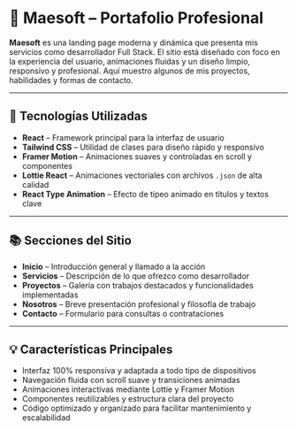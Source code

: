 # 🧠 Maesoft – Portafolio Profesional

**Maesoft** es una landing page moderna y dinámica que presenta mis servicios como desarrollador Full Stack. El sitio está diseñado con foco en la experiencia del usuario, animaciones fluidas y un diseño limpio, responsivo y profesional. Aquí muestro algunos de mis proyectos, habilidades y formas de contacto.

---

## 🚀 Tecnologías Utilizadas

- **React** – Framework principal para la interfaz de usuario
- **Tailwind CSS** – Utilidad de clases para diseño rápido y responsivo
- **Framer Motion** – Animaciones suaves y controladas en scroll y componentes
- **Lottie React** – Animaciones vectoriales con archivos `.json` de alta calidad
- **React Type Animation** – Efecto de tipeo animado en títulos y textos clave

---

## 📚 Secciones del Sitio

- **Inicio** – Introducción general y llamado a la acción
- **Servicios** – Descripción de lo que ofrezco como desarrollador
- **Proyectos** – Galería con trabajos destacados y funcionalidades implementadas
- **Nosotros** – Breve presentación profesional y filosofía de trabajo
- **Contacto** – Formulario para consultas o contrataciones

---

## 💡 Características Principales

- Interfaz 100% responsiva y adaptada a todo tipo de dispositivos  
- Navegación fluida con scroll suave y transiciones animadas  
- Animaciones interactivas mediante Lottie y Framer Motion  
- Componentes reutilizables y estructura clara del proyecto  
- Código optimizado y organizado para facilitar mantenimiento y escalabilidad  


